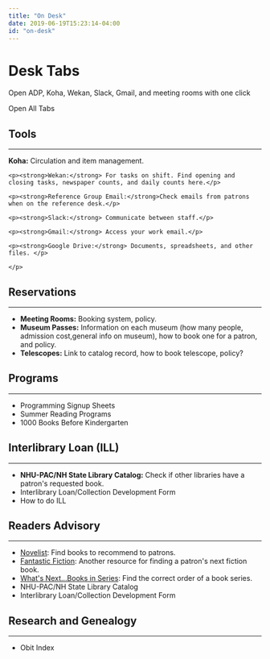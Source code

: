 ```yaml
---
title: "On Desk"
date: 2019-06-19T15:23:14-04:00
id: "on-desk"
---
```


<div class="col-sm-10">
<div role="main" class="main">

<div class="jumbotron" id="desk-jumbotron">
  <h1>Desk Tabs</h1>
  <p>Open ADP, Koha, Wekan, Slack, Gmail, and meeting rooms with one click</p>
  <p><a class="btn btn-primary btn-lg" role="button" onclick="multiLink()">Open All Tabs</a></p>
</div>

<!--
<div class="div-button content">
  <button type="button" class="btn btn-template-main reference_btn" onclick="multiLink()">Ref Tools</button>Opens all tabs for ADP, Slack, Email, Koha, Wekan, and the Booking Calendar.
</div>
-->


<div class="content">
  <h2 name="reservations" id="tools">Tools</h2>
  <hr>
    <p><strong>Koha:</strong> Circulation and item management.</p>

    <p><strong>Wekan:</strong> For tasks on shift. Find opening and closing tasks, newspaper counts, and daily counts here.</p>

    <p><strong>Reference Group Email:</strong>Check emails from patrons when on the reference desk.</p>

    <p><strong>Slack:</strong> Communicate between staff.</p>

    <p><strong>Gmail:</strong> Access your work email.</p>

    <p><strong>Google Drive:</strong> Documents, spreadsheets, and other files. </p>

    </p>
</div>


<div class="content">
  <h2 id="reservations" name="reservations">Reservations</h2>
  <hr>
    <ul>
      <li><strong>Meeting Rooms:</strong> Booking system, policy.</li>
      <li><strong>Museum Passes:</strong>  Information on each museum (how many people, admission cost,general info on museum), how to book one for a patron, and policy.</li>
      <li><strong>Telescopes:</strong> Link to catalog record, how to book telescope, policy?</li>
    </ul>
</div>


<div class="content">
  <h2 id="programs" name="programs">Programs</h2>
  <hr>
    <ul>
      <li>Programming Signup Sheets</li>
      <li>Summer Reading Programs</li>
      <li>1000 Books Before Kindergarten</li>
    </ul>
</div>


<div class="content" name="ill">
  <h2 id="ill">Interlibrary Loan (ILL)</h2>
  <hr>
    <ul>
      <li><strong>NHU-PAC/NH State Library Catalog:</strong> Check if other libraries have a patron's requested book.</li>
      <li>Interlibrary Loan/Collection Development Form</li>
      <li>How to do ILL</li>
    </ul>
</div>

<div class="content">
  <h2 id="ra" name="ra" class="tab-pane">Readers Advisory</a></h2>
  <hr>
    <ul>
      <li><a href="http://search.ebscohost.com/login.aspx?authtype=ip,cpid&custid=lebpub&profile=NOVPLUS" target="_blank">Novelist</a>: Find books to recommend to patrons.</li>
      <li><a href="https://www.fantasticfiction.com/" target="_blank">Fantastic Fiction</a>: Another resource for finding a patron's next fiction book.</li>
      <li><a href="http://ww2.kdl.org/libcat/whatsnext.asp" target="_blank">What's Next...Books in Series</a>: Find the correct order of a book series.</li>
      <li>NHU-PAC/NH State Library Catalog</li>
      <li>Interlibrary Loan/Collection Development Form</li>
    </ul>
</div>

<div class="content">
  <h2 id="research" name="research">Research and Genealogy</h2>
  <hr>
    <ul>
      <li>Obit Index</li>
    </ul>
</div>

</div>
</div>
</div>
